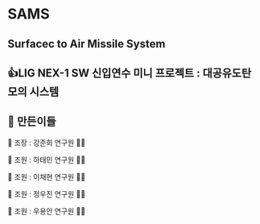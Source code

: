 # SAMS
Surfacec to Air Missile System
-------------
👍LIG NEX-1 SW 신입연수 미니 프로젝트 : 대공유도탄 모의 시스템
-------------
👏 만든이들
-------------
👏 조장 : 강준희 연구원 🤷‍♂️

👏 조원 : 하태민 연구원 🤷‍♂️

👏 조원 : 이채현 연구원 🤷‍♂️

👏 조원 : 정우진 연구원 🤷‍♀️ 

👏 조원 : 우용안 연구원 🤷‍♂️
